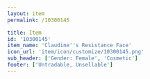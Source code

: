 ```yaml
---
layout: item
permalink: /10300145

title: Item
id: '10300145'
item_name: 'Claudine''s Resistance Face'
icon_url: 'item/icon/customize/10300145.png'
sub_header: ['Gender: Female', 'Cosmetic']
footer: ['Untradable, Unsellable']
---
```

